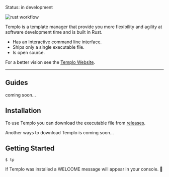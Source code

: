 Status: in development

![rust workflow](https://github.com/pultzlucas/templo/actions/workflows/rust.yml/badge.svg)

Templo is a template manager that provide you more flexibility and agility at software development time and is built in Rust.

- Has an Interactive command line interface.
- Ships only a single executable file.
- Is open source.

For a better vision see the [Templo Website](https://templo-website.herokuapp.com/).

---

## Guides

coming soon...

## Installation

To use Templo you can download the executable file from [releases](https://github.com/pultzlucas/templo/releases).

Another ways to download Templo is coming soon...

## Getting Started

```command
$ tp
```

If Templo was installed a WELCOME message will appear in your console. 🎉
